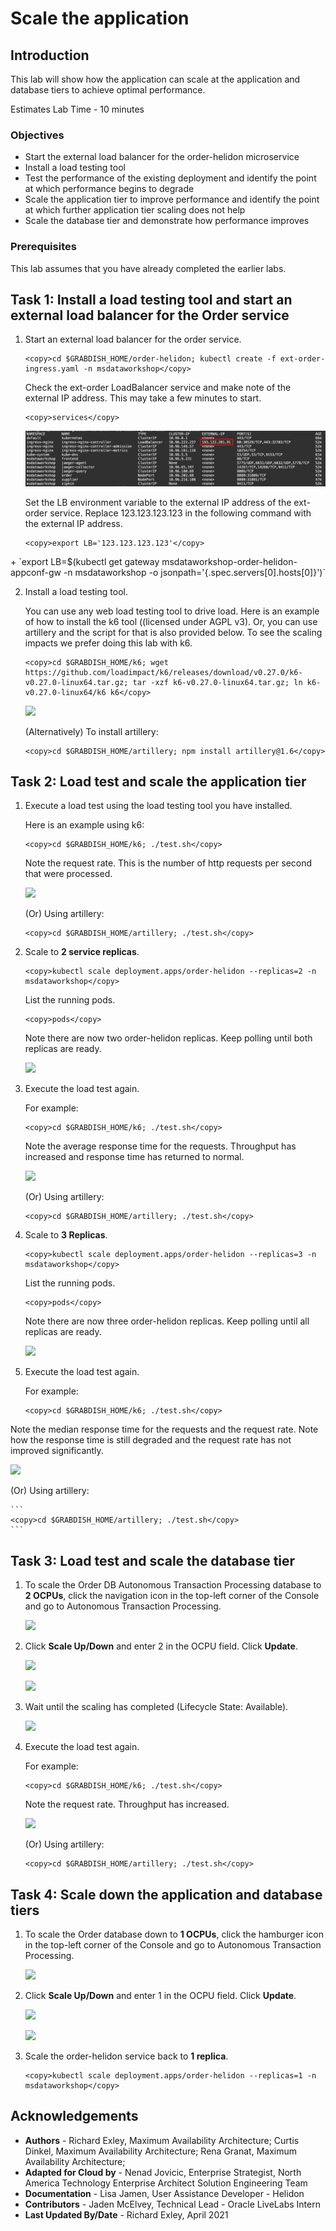 # Scale the application

## Introduction

This lab will show how the application can scale at the application and database tiers to achieve optimal performance.

Estimates Lab Time - 10 minutes

[](youtube:95cW9eH_os4)

### Objectives
-   Start the external load balancer for the order-helidon microservice
-   Install a load testing tool
-   Test the performance of the existing deployment and identify the point at which performance begins to degrade
-   Scale the application tier to improve performance and identify the point at which further application tier scaling does not help
-   Scale the database tier and demonstrate how performance improves

### Prerequisites

This lab assumes that you have already completed the earlier labs.

## Task 1:  Install a load testing tool and start an external load balancer for the Order service

1. Start an external load balancer for the order service.

    ```
    <copy>cd $GRABDISH_HOME/order-helidon; kubectl create -f ext-order-ingress.yaml -n msdataworkshop</copy>
    ```

    Check the ext-order LoadBalancer service and make note of the external IP address. This may take a few minutes to start.

    ```
    <copy>services</copy>
    ```

    ![](images/ingress-nginx-loadbalancer-externalip.png " ")

    Set the LB environment variable to the external IP address of the ext-order service. Replace 123.123.123.123 in the following command with the external IP address.

    ```
    <copy>export LB='123.123.123.123'</copy>
    ```

<if type="multicloud-freetier">
+ `export LB=$(kubectl get gateway msdataworkshop-order-helidon-appconf-gw -n msdataworkshop -o jsonpath='{.spec.servers[0].hosts[0]}')`
</if>

2. Install a load testing tool.  

    You can use any web load testing tool to drive load. Here is an example of how to install the k6 tool ((licensed under AGPL v3). Or, you can use artillery and the script for that is also provided below. To see the scaling impacts we prefer doing this lab with k6.

	```
	<copy>cd $GRABDISH_HOME/k6; wget https://github.com/loadimpact/k6/releases/download/v0.27.0/k6-v0.27.0-linux64.tar.gz; tar -xzf k6-v0.27.0-linux64.tar.gz; ln k6-v0.27.0-linux64/k6 k6</copy>
	```

	![](images/install-k6.png " ")

	(Alternatively) To install artillery:

	```
	<copy>cd $GRABDISH_HOME/artillery; npm install artillery@1.6</copy>
	```

## Task 2: Load test and scale the application tier

1.  Execute a load test using the load testing tool you have installed.  

    Here is an example using k6:

    ```
    <copy>cd $GRABDISH_HOME/k6; ./test.sh</copy>
    ```

    Note the request rate. This is the number of http requests per second that were processed.

    ![](images/perf1replica.png " ")

    (Or) Using artillery:

    ```
    <copy>cd $GRABDISH_HOME/artillery; ./test.sh</copy>
    ```

2. Scale to **2 service replicas**.

    ```
    <copy>kubectl scale deployment.apps/order-helidon --replicas=2 -n msdataworkshop</copy>
    ```

   List the running pods.

    ```
    <copy>pods</copy>
    ```

   Note there are now two order-helidon replicas. Keep polling until both replicas are ready.

   ![](images/2replicas.png " ")

3. Execute the load test again.

   For example:
    ```
    <copy>cd $GRABDISH_HOME/k6; ./test.sh</copy>
    ```

   Note the average response time for the requests. Throughput has increased and response time has returned to normal.

   ![](images/perf2replica.png " ")

   (Or) Using artillery:

    ```
    <copy>cd $GRABDISH_HOME/artillery; ./test.sh</copy>
    ```

4. Scale to **3 Replicas**.

    ```
    <copy>kubectl scale deployment.apps/order-helidon --replicas=3 -n msdataworkshop</copy>
    ```

   List the running pods.

    ```
    <copy>pods</copy>
    ```

   Note there are now three order-helidon replicas. Keep polling until all replicas are ready.

    ![](images/3replicas.png " ")

5. Execute the load test again.

   For example:
    ```
    <copy>cd $GRABDISH_HOME/k6; ./test.sh</copy>
    ```

  Note the median response time for the requests and the request rate. Note how the response time is still degraded and the request rate has not improved significantly.

   ![](images/perf3replica.png " ")

   (Or) Using artillery:

    ```
    <copy>cd $GRABDISH_HOME/artillery; ./test.sh</copy>
    ```

## Task 3: Load test and scale the database tier

1. To scale the Order DB Autonomous Transaction Processing database to **2 OCPUs**, click the navigation icon in the top-left corner of the Console and go to Autonomous Transaction Processing.

	![](https://raw.githubusercontent.com/oracle/learning-library/master/common/images/console/database-atp.png " ")

2. Click **Scale Up/Down** and enter 2 in the OCPU field. Click **Update**.

   ![](images/ScaleTo2dbocpuScreen1.png " ")

   ![](images/ScaleTo2dbocpuScreen2.png " ")

3. Wait until the scaling has completed (Lifecycle State: Available).

   ![](images/ScaleTo2dbocpuScreen3.png " ")

4. Execute the load test again.

   For example:

    ```
    <copy>cd $GRABDISH_HOME/k6; ./test.sh</copy>
    ```

   Note the request rate.  Throughput has increased.

   ![](images/perf3replica2dbocpu.png " ")

   (Or) Using artillery:

    ```
    <copy>cd $GRABDISH_HOME/artillery; ./test.sh</copy>
    ```

## Task 4: Scale down the application and database tiers

1. To scale the Order database down to **1 OCPUs**, click the hamburger icon in the top-left corner of the Console and go to Autonomous Transaction Processing.

	![](https://raw.githubusercontent.com/oracle/learning-library/master/common/images/console/database-atp.png " ")

2. Click **Scale Up/Down** and enter 1 in the OCPU field. Click **Update**.

   ![](images/ScaleTo1dbocpuScreen1.png " ")

   ![](images/ScaleTo1dbocpuScreen2.png " ")

3. Scale the order-helidon service back to **1 replica**.

    ```
    <copy>kubectl scale deployment.apps/order-helidon --replicas=1 -n msdataworkshop</copy>
    ```

## Acknowledgements
* **Authors** - Richard Exley, Maximum Availability Architecture; Curtis Dinkel, Maximum Availability Architecture; Rena Granat, Maximum Availability Architecture;
* **Adapted for Cloud by** -  Nenad Jovicic, Enterprise Strategist, North America Technology Enterprise Architect Solution Engineering Team
* **Documentation** - Lisa Jamen, User Assistance Developer - Helidon
* **Contributors** - Jaden McElvey, Technical Lead - Oracle LiveLabs Intern
* **Last Updated By/Date** - Richard Exley, April 2021
